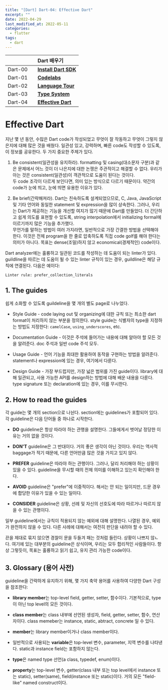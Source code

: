 ```yaml
---
title: "[Dart] Dart-04: Effective Dart"
excerpt: ""
date: 2022-04-29
last_modified_at: 2022-05-11
categories:
  - flutter
tags:
  - dart
---
```


|||Dart 배우기|
|:---|:---|:---|
|Dart-00||**[Install Dart SDK](https://burningfalls.github.io/flutter/dart-00-install-dart-sdk/)**|
|Dart-01||**[Codelabs](https://burningfalls.github.io/flutter/dart-01-codelabs/)**|
|Dart-02||**[Language Tour](https://burningfalls.github.io/flutter/dart-02-language-tour/)**|
|Dart-03||**[Type System](https://burningfalls.github.io/flutter/dart-03-type-system/)**|
|Dart-04||**[Effective Dart](https://burningfalls.github.io/flutter/dart-04-effective-dart/)**|

# Effective Dart

지난 몇 년 동안, 수많은 Dart code가 작성되었고 무엇이 잘 작동하고 무엇이 그렇지 않은지에 대해 많은 것을 배웠다. 일관성 있고, 강력하며, 빠른 code도 작성할 수 있도록, 이 정보를 공유한다. 두 가지 중요한 주제가 있다.

1. Be consistent(일관성을 유지하라). formatting 및 casing(대소문자 구분)과 같은 문제에서 어느 것이 더 나은지에 대한 논쟁은 주관적이고 해결할 수 없다. 우리가 아는 것은 consistent(일관성)이 객관적으로 도움이 된다는 것이다.<br>
두 code 조각이 다르게 보인다면, 의미 있는 방식으로 다르기 때문이다. 약간의 code가 눈에 띄고, 눈에 띄면 유용한 이유가 있다.

2. Be brief(간략해져라). Dart는 친숙하도록 설계되었으므로, C, Java, JavaScript 및 기타 언어와 동일한 statement 및 expression을 많이 상속한다. 그러나, 우리는 Dart가 제공하는 기능을 개선할 여지가 많기 때문에 Dart를 만들었다. 더 간단하고 쉽게 의도를 표현할 수 있도록, string interpolation에서 initializing formal에 이르기까지 많은 기능을 추가했다.<br>
무언가를 말하는 방법이 여러 가지라면, 일반적으로 가장 간결한 방법을 선택해야 한다. 이것은 전체 program을 한 줄로 압축하도록 직접 code golf를 해야 한다는 의미가 아니다. 목표는 dense(조밀)하지 않고 economical(경제적인) code이다.

Dart analyzer에는 훌륭하고 일관된 코드를 작성하는 데 도움이 되는 linter가 있다. guildline을 따르는 데 도움이 될 수 있는 linter 규칙이 있는 경우, guildline은 해당 규칙에 연결된다. 다음은 예이다:

`Linter rule: prefer_collection_literals`

## 1. The guides

쉽게 소화할 수 있도록 guildeline을 몇 개의 별도 page로 나누었다.

* Style Guide - code laying out 및 organizing에 대한 규칙 또는 최소한 dart format이 처리하지 않는 부분을 정의한다. style guide는 식별자의 type을 지정하는 방법도 지정한다: `camelCase`, `using_underscores`, etc.

* Documentation Guide - 이것은 주석에 들어가는 내용에 대해 알아야 할 모든 것을 알려준다. doc 주석과 일반 code 주석 모두.

* Usage Guide - 언어 기능을 최대한 활용하여 동작을 구현하는 방법을 알려준다. statement나 expression에 있는 경우, 여기에서 다룬다.

* Design Guide - 가장 부드럽지만, 가장 넓은 범위를 가진 guide이다. library에 대해 일관되고, 사용 가능한 API를 design하는 방법에 대해 배운 내용을 다룬다. type signature 또는 declaration에 있는 경우, 이를 무시한다.

## 2. How to read the guides

각 guide는 몇 개의 section으로 나뉜다. section에는 guidelines가 포함되어 있다. 각 guideline은 다음 단어들 중 하나로 시작한다.

* **DO** guideline은 항상 따라야 하는 관행을 설명한다. 그들에게서 벗어날 정당한 이유는 거의 없을 것이다.

* **DON'T** guideline은 그 반대이다. 거의 좋은 생각이 아닌 것이다. 우리는 역사적 baggage가 적기 때문에, 다른 언어만큼 많은 것을 가지고 있지 않다.

* **PREFER** guideline은 따라야 하는 관행이다. 그러나, 달리 처리해야 하는 상황이 있을 수 있다. guideline을 무시할 때의 전체 의미를 이해하고 있는지 확인해야 한다.

* **AVOID** guideline은 "prefer"에 이중적이다. 해서는 안 되는 일이지만, 드문 경우에 합당한 이유가 있을 수 있는  일이다.

* **CONSIDER** guideline은 상황, 선례 및 자신의 선호도에 따라 따르거나 따르지 않을 수 있는 관행이다.

일부 guideline에서는 규칙이 적용되지 않는 예외에 대해 설명한다. 나열된 경우, 예외가 완전하지 않을 수 있다. 다른 사례에 대해서는 여전히 판단을 내려야 할 수 있다.

끈을 제대로 묶지 않으면 경찰이 문을 두들겨 패는 것처럼 들린다. 상황이 나쁘지 않ㄴ다. 여기에 있는 대부분의 guideline은 상식이며, 우리는 모두 합리적인 사람들이다. 항상 그렇듯이, 목표는 훌륭하고 읽기 쉽고, 유지 관리 가능한 code이다.

## 3. Glossary (용어 사전)

guideline을 간략하게 유지하기 위해, 몇 가지 축약 용어를 사용하여 다양한 Dart 구성을 참조한다:

* **library member**는 top-level field, getter, setter, 함수이다. 기본적으로, type이 아닌 top level의 모든 것이다.

* **class member**는 class 내부에 선언된 생성자, field, getter, setter, 함수, 연산자이다. class memeber는 instance, static, abtract, concrete 일 수 있다.

* **member**는 library member이거나 class member이다.

* 일반적으로 사용되는 **variable**은 top-level 변수, parameter, 지역 변수를 나타낸다. static과 instance field는 포함하지 않는다.

* **type**은 named type 선언(a class, typedef, enum)이다.

* **property**는 top-level 변수, getter(class 내부 또는 top level에서 instance 또는 static), setter(same), field(instance 또는 static)이다. 거의 모든 "field-like" named construct이다.